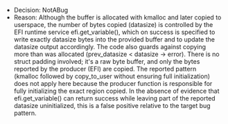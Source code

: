 - Decision: NotABug
- Reason: Although the buffer is allocated with kmalloc and later copied to userspace, the number of bytes copied (datasize) is controlled by the EFI runtime service efi.get_variable(), which on success is specified to write exactly datasize bytes into the provided buffer and to update the datasize output accordingly. The code also guards against copying more than was allocated (prev_datasize < datasize → error). There is no struct padding involved; it's a raw byte buffer, and only the bytes reported by the producer (EFI) are copied. The reported pattern (kmalloc followed by copy_to_user without ensuring full initialization) does not apply here because the producer function is responsible for fully initializing the exact region copied. In the absence of evidence that efi.get_variable() can return success while leaving part of the reported datasize uninitialized, this is a false positive relative to the target bug pattern.
